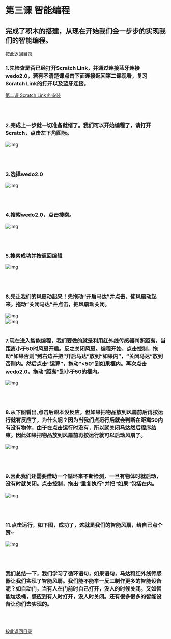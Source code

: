 ﻿# 第三课 智能编程
## 完成了积木的搭建，从现在开始我们会一步步的实现我们的智能编程。


[按此返回目录](unit3.md)
<br>

### 1.先检查是否已经打开Scratch Link，并通过连接蓝牙连接wedo2.0，若有不清楚课点击下面连接返回第二课观看，复习Scratch Link的打开以及蓝牙连接。
[第二课 Scratch Link 的安装](unit2.md)


<br><br>

### 2.完成上一步就一切准备就绪了。我们可以开始编程了，请打开Scratch，点击左下角图标。 

![img](/Scratch/resource/unit3_21.png)

<br><br>

### 3.选择wedo2.0

![img](/Scratch/resource/unit3_22.png)

<br><br>

### 4.搜索wedo2.0，点击搜索。

![img](/Scratch/resource/unit3_23.png)

<br><br>

### 5.搜索成功并按返回编辑

![img](/Scratch/resource/unit3_24.png)

<br><br>

### 6.先让我们的风扇动起来！先拖动“开启马达”并点击，使风扇动起来。拖动“关闭马达”并点击，把风扇动关闭。

![img](/Scratch/resource/unit3_25.gif)
<br>
![img](/Scratch/resource/unit3_25_1.gif)
<br><br>


### 7.现在进入智能编程，我们要做的就是利用红外线传感器判断距离，当距离小于50时风扇开启。反之关闭风扇。编程开始，点击控制，拖动“如果否则”到右边并把“开启马达”放到“如果内”，“关闭马达”放到否则内。然后点击“运算”，拖动"<50"到如果框内。再次点击wedo2.0，拖动“距离”到小于50的框内。

![img](/Scratch/resource/unit3_26.gif)

<br><br>

### 8.从下图看出,点击后跟本没反应，但如果把物品放到风扇前后再按运行就有反应了，为什么呢？因为当我们点运行后就会判断在距离50内有没有物体，由于在点击运行时没有，所以就关闭马达然后程序结束。因此如果把物品放到风扇前再按运行就可以启动风扇了。

![img](/Scratch/resource/unit3_26_1.gif)

<br><br>

### 9.因此我们还需要借助一个循环来不断检测，一旦有物体时就启动，没有时就关闭。点击控制，拖出“重复执行”并把“如果”包括在内。

![img](/Scratch/resource/unit3_27.gif)

<br><br>

### 11.点击运行，如下图，成功了，这就是我们的智能风扇，给自己点个赞~

![img](/Scratch/resource/unit3_27_1.gif)

<br><br>

### 我们总结一下，我们学习了循环语句，如果语句，马达和红外线传感器让我们实现了智能风扇。我们能不能举一反三制作更多的智能设备呢？如自动门，当有人在门前时自己打开，没人的时候关闭。又如智能垃圾桶，感应到有人时打开，没人时关闭。还有很多很多的智能设备让你们去实现的。

<br><br>


[按此返回目录](unit3.md)<br>
